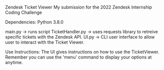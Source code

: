 Zendesk Ticket Viewer
My submission for the 2022 Zendesk Internship Coding Challenge

Dependencies: Python 3.8.0

main.py -> runs script
TicketHandler.py -> uses requests library to retreive specific tickets with the Zendesk API. 
UI.py -> CLI user interface to allow user to interact with the Ticket Viewer. 


Use Instructions: The UI gives instructions on how to use the TicketViewer. Remember you can use the 'menu' command to display your options at anytime.
